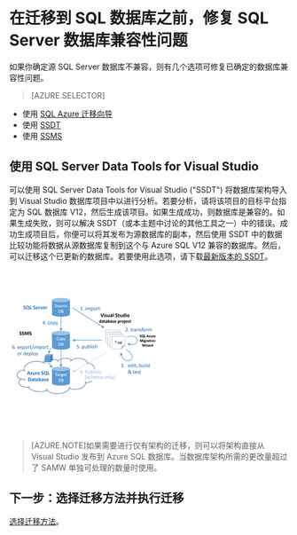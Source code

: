 <properties
   pageTitle="在迁移到 SQL 数据库之前，修复 SQL Server 数据库兼容性问题"
   description="Azure SQL 数据库, 数据库迁移, 兼容性, SQL Azure 迁移向导, SSDT"
   services="sql-database"
   documentationCenter=""
   authors="carlrabeler"
   manager="jeffreyg"
   editor=""/>

<tags
   ms.service="sql-database"
   ms.date="03/14/2016"
   wacn.date="03/24/2016"/>

# 在迁移到 SQL 数据库之前，修复 SQL Server 数据库兼容性问题

如果你确定源 SQL Server 数据库不兼容，则有几个选项可修复已确定的数据库兼容性问题。

> [AZURE.SELECTOR]
- 使用 [SQL Azure 迁移向导](/documentation/articles/sql-database-cloud-migrate-fix-compatibility-issues)
- 使用 [SSDT](/documentation/articles/sql-database-cloud-migrate-fix-compatibility-issues-SSDT)
- 使用 [SSMS](/documentation/articles/sql-database-cloud-migrate-fix-compatibility-issues-SSMS)

## 使用 SQL Server Data Tools for Visual Studio

可以使用 SQL Server Data Tools for Visual Studio ("SSDT") 将数据库架构导入到 Visual Studio 数据库项目中以进行分析。若要分析，请将该项目的目标平台指定为 SQL 数据库 V12，然后生成该项目。如果生成成功，则数据库是兼容的。如果生成失败，则可以解决 SSDT（或本主题中讨论的其他工具之一）中的错误。成功生成项目后，你便可以将其发布为源数据库的副本，然后使用 SSDT 中的数据比较功能将数据从源数据库复制到这个与 Azure SQL V12 兼容的数据库。然后，可以迁移这个已更新的数据库。若要使用此选项，请下载[最新版本的 SSDT](https://msdn.microsoft.com/zh-cn/library/mt204009.aspx)。

  ![VSSSDT 迁移示意图](./media/sql-database-cloud-migrate/03VSSSDTDiagram.png)

  >[AZURE.NOTE]如果需要进行仅有架构的迁移，则可以将架构直接从 Visual Studio 发布到 Azure SQL 数据库。当数据库架构所需的更改量超过了 SAMW 单独可处理的数量时使用。

## 下一步：选择迁移方法并执行迁移

[选择迁移方法](/documentation/articles/sql-database-cloud-migrate/#migrate-a-compatible-sql-server-database-to-sql-database)。

<!---HONumber=Mooncake_0104_2016-->

